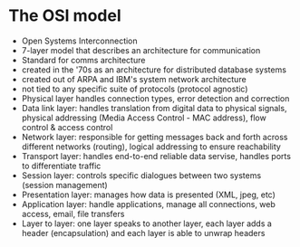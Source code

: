 # The OSI model
- Open Systems Interconnection
- 7-layer model that describes an architecture for communication
- Standard for comms architecture
- created in the '70s as an architecture for distributed database systems
- created out of ARPA and IBM's system network architecture
- not tied to any specific suite of protocols (protocol agnostic)
- Physical layer handles connection types, error detection and correction
- Data link layer: handles translation from digital data to physical signals, physical addressing (Media Access Control - MAC address), flow control & access control
- Network layer: responsible for getting messages back and forth across different networks (routing), logical addressing to ensure reachability
- Transport layer: handles end-to-end reliable data servise, handles ports to differentiate traffic
- Session layer: controls specific dialogues between two systems (session management)
- Presentation layer: manages how data is presented (XML, jpeg, etc)
- Application layer: handle applications, manage all connections, web access, email, file transfers
- Layer to layer: one layer speaks to another layer, each layer adds a header (encapsulation) and each layer is able to unwrap headers
